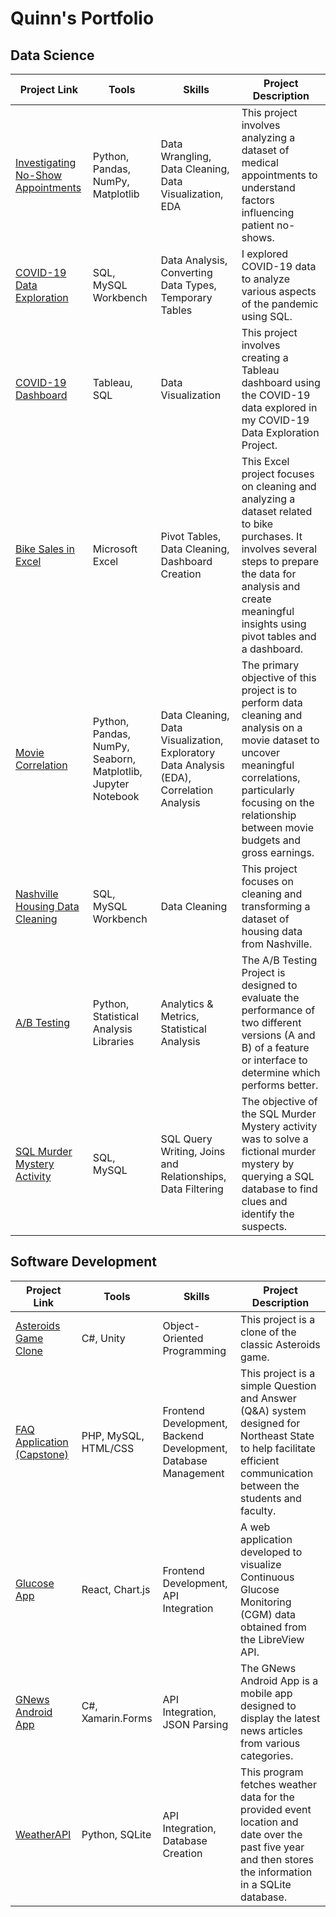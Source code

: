 # Quinn's Portfolio
  
## Data Science

| Project Link | Tools | Skills | Project Description | 
|---|---|---|---|
| [Investigating No-Show Appointments](https://github.com/qetate/InvestigatingNo-ShowAppointments) | Python, Pandas, NumPy, Matplotlib | Data Wrangling, Data Cleaning, Data Visualization, EDA | This project involves analyzing a dataset of medical appointments to understand factors influencing patient no-shows. |
| [COVID-19 Data Exploration](https://github.com/qetate/CovidDataExploration) | SQL, MySQL Workbench | Data Analysis, Converting Data Types, Temporary Tables | I explored COVID-19 data to analyze various aspects of the pandemic using SQL. |
| [COVID-19 Dashboard](https://github.com/qetate/CovidDashboardQueries) | Tableau, SQL | Data Visualization | This project involves creating a Tableau dashboard using the COVID-19 data explored in my COVID-19 Data Exploration Project. |
| [Bike Sales in Excel](https://github.com/qetate/BikeSalesExcelProject) | Microsoft Excel | Pivot Tables, Data Cleaning, Dashboard Creation | This Excel project focuses on cleaning and analyzing a dataset related to bike purchases. It involves several steps to prepare the data for analysis and create meaningful insights using pivot tables and a dashboard. |
| [Movie Correlation](https://github.com/qetate/MovieCorrelationProject) | Python, Pandas, NumPy, Seaborn, Matplotlib, Jupyter Notebook | Data Cleaning, Data Visualization, Exploratory Data Analysis (EDA), Correlation Analysis | The primary objective of this project is to perform data cleaning and analysis on a movie dataset to uncover meaningful correlations, particularly focusing on the relationship between movie budgets and gross earnings. |
| [Nashville Housing Data Cleaning](https://github.com/qetate/NashvilleHousingDataCleaning) | SQL, MySQL Workbench | Data Cleaning | This project focuses on cleaning and transforming a dataset of housing data from Nashville. |
| [A/B Testing](https://github.com/qetate/ABTesting) | Python, Statistical Analysis Libraries | Analytics & Metrics, Statistical Analysis | The A/B Testing Project is designed to evaluate the performance of two different versions (A and B) of a feature or interface to determine which performs better. |
| [SQL Murder Mystery Activity](https://github.com/qetate/SQLMurderMystery) | SQL, MySQL | SQL Query Writing, Joins and Relationships, Data Filtering | The objective of the SQL Murder Mystery activity was to solve a fictional murder mystery by querying a SQL database to find clues and identify the suspects. |


## Software Development

| Project Link | Tools | Skills | Project Description | 
|---|---|---|---|
| [Asteroids Game Clone](https://github.com/qetate/AsteroidsGameClone) | C#, Unity | Object-Oriented Programming | This project is a clone of the classic Asteroids game. |
| [FAQ Application (Capstone)](https://github.com/qetate/FAQApplication-Capstone) | PHP, MySQL, HTML/CSS | Frontend Development, Backend Development, Database Management | This project is a simple Question and Answer (Q&A) system designed for Northeast State to help facilitate efficient communication between the students and faculty. |
| [Glucose App](https://github.com/qetate/GlucoseChartReactApp) | React, Chart.js | Frontend Development, API Integration | A web application developed to visualize Continuous Glucose Monitoring (CGM) data obtained from the LibreView API. |
| [GNews Android App](https://github.com/qetate/GNewsAndroidApp) | C#, Xamarin.Forms | API Integration, JSON Parsing | The GNews Android App is a mobile app designed to display the latest news articles from various categories. |
| [WeatherAPI](https://github.com/qetate/WeatherAPI) | Python, SQLite | API Integration, Database Creation | This program fetches weather data for the provided event location and date over the past five year and then stores the information in a SQLite database. |
